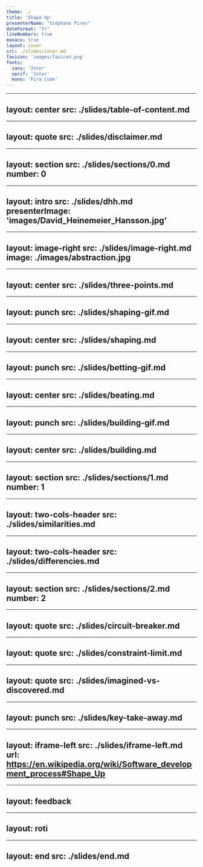 ```yaml
---
theme: ./
title: 'Shape Up'
presenterName: "Stéphane Pires"
dateFormat: "fr"
lineNumbers: true
monaco: true
layout: cover
src: ./slides/cover.md
favicon: 'images/favicon.png'
fonts: 
  sans: 'Inter'
  serif: 'Inter'
  mono: 'Fira Code'
---
```


---
layout: center
src: ./slides/table-of-content.md
---

---
layout: quote
src: ./slides/disclaimer.md
---

---
layout: section
src: ./slides/sections/0.md
number: 0
---



---
layout: intro
src: ./slides/dhh.md
presenterImage: 'images/David_Heinemeier_Hansson.jpg'
---



---
layout: image-right
src: ./slides/image-right.md
image: ./images/abstraction.jpg
---

---
layout: center
src: ./slides/three-points.md
---

---
layout: punch
src: ./slides/shaping-gif.md
---



---
layout: center
src: ./slides/shaping.md
---

---
layout: punch
src: ./slides/betting-gif.md
---

---
layout: center
src: ./slides/beating.md
---

---
layout: punch
src: ./slides/building-gif.md
---

---
layout: center
src: ./slides/building.md
---
<!-- 
---
layout: center
src: ./slides/hills/hill-1.md
---

---
layout: center
src: ./slides/hills/hill-2.md
---

---
layout: center
src: ./slides/hills/hill-3.md
---

---
layout: center
src: ./slides/hills/hill-4.md
---

---
layout: center
src: ./slides/hills/hill-5.md
---

---
layout: center
src: ./slides/hills/hill-6.md
--- -->

---
layout: section
src: ./slides/sections/1.md
number: 1
---


---
layout: two-cols-header
src: ./slides/similarities.md
---

---
layout: two-cols-header
src: ./slides/differencies.md
---

---
layout: section
src: ./slides/sections/2.md
number: 2
---

---
layout: quote
src: ./slides/circuit-breaker.md
---

---
layout: quote
src: ./slides/constraint-limit.md
---


---
layout: quote
src: ./slides/imagined-vs-discovered.md
---




---
layout: punch
src: ./slides/key-take-away.md
---

---
layout: iframe-left
src: ./slides/iframe-left.md
url: https://en.wikipedia.org/wiki/Software_development_process#Shape_Up
---

---
layout: feedback
---

---
layout: roti
---

---
layout: end
src: ./slides/end.md
---
